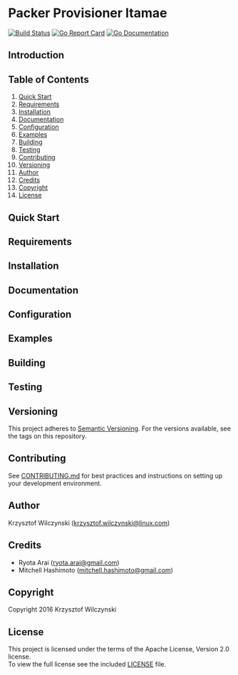 # Packer Provisioner Itamae

[![Build Status](https://api.travis-ci.org/kwilczynski/packer-provisioner-itamae-local.svg)](https://travis-ci.org/kwilczynski/packer-provisioner-itamae-local)
[![Go Report Card](https://goreportcard.com/badge/kwilczynski/packer-provisioner-itamae-local)](https://goreportcard.com/report/kwilczynski/packer-provisioner-itamae-local)
[![Go Documentation](https://godoc.org/github.com/kwilczynski/packer-provisioner-itamae-local?status.png)](https://godoc.org/github.com/kwilczynski/packer-provisioner-itamae-local)

## Introduction

## Table of Contents

1. [Quick Start](#quick-start)
2. [Requirements](#requirements)
3. [Installation](#installation)
4. [Documentation](#documentation)
5. [Configuration](#configuration)
6. [Examples](#examples)
7. [Building](#building)
8. [Testing](#testing)
9. [Contributing](#contributing)
10. [Versioning](#versioning)
11. [Author](#author)
12. [Credits](#credits)
13. [Copyright](#copyright)
14. [License](#license)

## Quick Start

## Requirements

## Installation

## Documentation

## Configuration

## Examples

## Building

## Testing

## Versioning

This project adheres to [Semantic Versioning](http://semver.org/).
For the versions available, see the tags on this repository.

## Contributing

See [CONTRIBUTING.md](CONTRIBUTING.md) for best practices and instructions on setting up your development environment.

## Author

Krzysztof Wilczynski (<krzysztof.wilczynski@linux.com>)

## Credits

- Ryota Arai (<ryota.arai@gmail.com>)
- Mitchell Hashimoto (<mitchell.hashimoto@gmail.com>)

## Copyright

Copyright 2016 Krzysztof Wilczynski

## License

This project is licensed under the terms of the Apache License, Version 2.0 license.   
To view the full license see the included [LICENSE](LICENSE) file.
